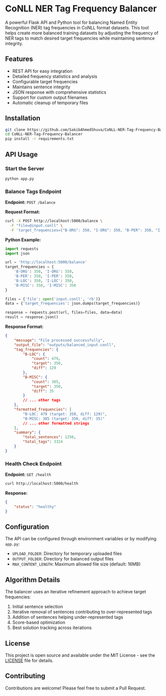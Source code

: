 # CoNLL NER Tag Frequency Balancer

A powerful Flask API and Python tool for balancing Named Entity Recognition (NER) tag frequencies in CoNLL format datasets. This tool helps create more balanced training datasets by adjusting the frequency of NER tags to match desired target frequencies while maintaining sentence integrity.

## Features

- REST API for easy integration
- Detailed frequency statistics and analysis
- Configurable target frequencies
- Maintains sentence integrity
- JSON response with comprehensive statistics
- Support for custom output filenames
- Automatic cleanup of temporary files

## Installation

```bash
git clone https://github.com/SakibAhmedShuva/CoNLL-NER-Tag-Frequency-Balancer.git
cd CoNLL-NER-Tag-Frequency-Balancer
pip install -r requirements.txt
```

## API Usage

### Start the Server

```bash
python app.py
```

### Balance Tags Endpoint

**Endpoint:** `POST /balance`

**Request Format:**
```bash
curl -X POST http://localhost:5000/balance \
  -F "file=@input.conll" \
  -F 'target_frequencies={"B-ORG": 350, "I-ORG": 350, "B-PER": 350, "I-PER": 350, "B-LOC": 350, "I-LOC": 350, "B-MISC": 350, "I-MISC": 350}'
```

**Python Example:**
```python
import requests
import json

url = 'http://localhost:5000/balance'
target_frequencies = {
    'B-ORG': 350, 'I-ORG': 350,
    'B-PER': 350, 'I-PER': 350,
    'B-LOC': 350, 'I-LOC': 350,
    'B-MISC': 350, 'I-MISC': 350
}

files = {'file': open('input.conll', 'rb')}
data = {'target_frequencies': json.dumps(target_frequencies)}

response = requests.post(url, files=files, data=data)
result = response.json()
```

**Response Format:**
```json
{
    "message": "File processed successfully",
    "output_file": "outputs/balanced_input.conll",
    "tag_frequencies": {
        "B-LOC": {
            "count": 479,
            "target": 350,
            "diff": 129
        },
        "B-MISC": {
            "count": 385,
            "target": 350,
            "diff": 35
        }
        // ... other tags
    },
    "formatted_frequencies": [
        "B-LOC: 479 (target: 350, diff: 129)",
        "B-MISC: 385 (target: 350, diff: 35)"
        // ... other formatted strings
    ],
    "summary": {
        "total_sentences": 1250,
        "total_tags": 3324
    }
}
```

### Health Check Endpoint

**Endpoint:** `GET /health`

```bash
curl http://localhost:5000/health
```

**Response:**
```json
{
    "status": "healthy"
}
```

## Configuration

The API can be configured through environment variables or by modifying `app.py`:

- `UPLOAD_FOLDER`: Directory for temporary uploaded files
- `OUTPUT_FOLDER`: Directory for balanced output files
- `MAX_CONTENT_LENGTH`: Maximum allowed file size (default: 16MB)

## Algorithm Details

The balancer uses an iterative refinement approach to achieve target frequencies:

1. Initial sentence selection
2. Iterative removal of sentences contributing to over-represented tags
3. Addition of sentences helping under-represented tags
4. Score-based optimization
5. Best solution tracking across iterations

## License

This project is open source and available under the MIT License - see the [LICENSE](LICENSE) file for details.

## Contributing

Contributions are welcome! Please feel free to submit a Pull Request.
